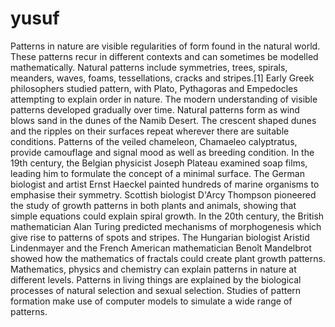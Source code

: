 # yusuf
Patterns in nature are visible regularities of form found in the natural world. These patterns recur in different contexts and can sometimes be modelled mathematically. Natural patterns include symmetries, trees, spirals, meanders, waves, foams, tessellations, cracks and stripes.[1] Early Greek philosophers studied pattern, with Plato, Pythagoras and Empedocles attempting to explain order in nature. The modern understanding of visible patterns developed gradually over time.   Natural patterns form as wind blows sand in the dunes of the Namib Desert. The crescent shaped dunes and the ripples on their surfaces repeat wherever there are suitable conditions.  Patterns of the veiled chameleon, Chamaeleo calyptratus, provide camouflage and signal mood as well as breeding condition. In the 19th century, the Belgian physicist Joseph Plateau examined soap films, leading him to formulate the concept of a minimal surface. The German biologist and artist Ernst Haeckel painted hundreds of marine organisms to emphasise their symmetry. Scottish biologist D'Arcy Thompson pioneered the study of growth patterns in both plants and animals, showing that simple equations could explain spiral growth. In the 20th century, the British mathematician Alan Turing predicted mechanisms of morphogenesis which give rise to patterns of spots and stripes. The Hungarian biologist Aristid Lindenmayer and the French American mathematician Benoît Mandelbrot showed how the mathematics of fractals could create plant growth patterns.  Mathematics, physics and chemistry can explain patterns in nature at different levels. Patterns in living things are explained by the biological processes of natural selection and sexual selection. Studies of pattern formation make use of computer models to simulate a wide range of patterns.

